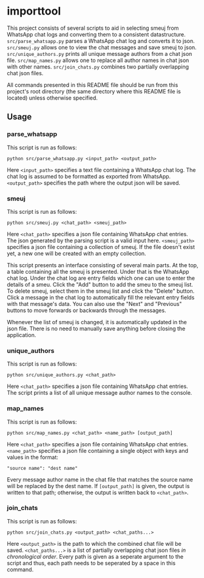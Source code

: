 # importtool
This project consists of several scripts to aid in selecting smeuj from WhatsApp
chat logs and converting them to a consistent datastructure.
`src/parse_whatsapp.py` parses a WhatsApp chat log and converts it to json.
`src/smeuj.py` allows one to view the chat messages and save smeuj to json.
`src/unique_authors.py` prints all unique message authors from a chat json file.
`src/map_names.py` allows one to replace all author names in chat json with
other names.
`src/join_chats.py` combines two partially overlapping chat json files.

All commands presented in this README file should be run from this project's
root directory (the same directory where this README file is located) unless
otherwise specified.

## Usage
### parse_whatsapp
This script is run as follows:

    python src/parse_whatsapp.py <input_path> <output_path>

Here `<input_path>` specifies a text file containing a WhatsApp chat log.
The chat log is assumed to be formatted as exported from WhatsApp.
`<output_path>` specifies the path where the output json will be saved.

### smeuj
This script is run as follows:

    python src/smeuj.py <chat_path> <smeuj_path>

Here `<chat_path>` specifies a json file containing WhatsApp chat entries.
The json generated by the parsing script is a valid input here.
`<smeuj_path>` specifies a json file containing a collection of smeuj.
If the file doesn't exist yet, a new one will be created with an empty
collection.

This script presents an interface consisting of several main parts.
At the top, a table containing all the smeuj is presented.
Under that is the WhatsApp chat log.
Under the chat log are entry fields which one can use to enter the details of
a smeu.
Click the "Add" button to add the smeu to the smeuj list.
To delete smeuj, select them in the smeuj list and click the "Delete" button.
Click a message in the chat log to automatically fill the relevant entry fields
with that message's data.
You can also use the "Next" and "Previous" buttons to move forwards or backwards
through the messages.

Whenever the list of smeuj is changed, it is automatically updated in the json
file.
There is no need to manually save anything before closing the application.

### unique_authors
This script is run as follows:

    python src/unique_authors.py <chat_path>

Here `<chat_path>` specifies a json file containing WhatsApp chat entries.
The script prints a list of all unique message author names to the console.

### map_names
This script is run as follows:

    python src/map_names.py <chat_path> <name_path> [output_path]

Here `<chat_path>` specifies a json file containing WhatsApp chat entries.
`<name_path>` specifies a json file containing a single object with keys and
values in the format:

    "source name": "dest name"

Every message author name in the chat file that matches the source name will be
replaced by the dest name.
If `[output_path]` is given, the output is written to that path; otherwise, the
output is written back to `<chat_path>`.

### join_chats
This script is run as follows:

    python src/join_chats.py <output_path> <chat_paths...>

Here `<output_path>` is the path to which the combined chat file will be saved.
`<chat_paths...>` is a list of partially overlapping chat json files
_in chronological order_.
Every path is given as a seperate argument to the script and thus, each path
needs to be seperated by a space in this command.
